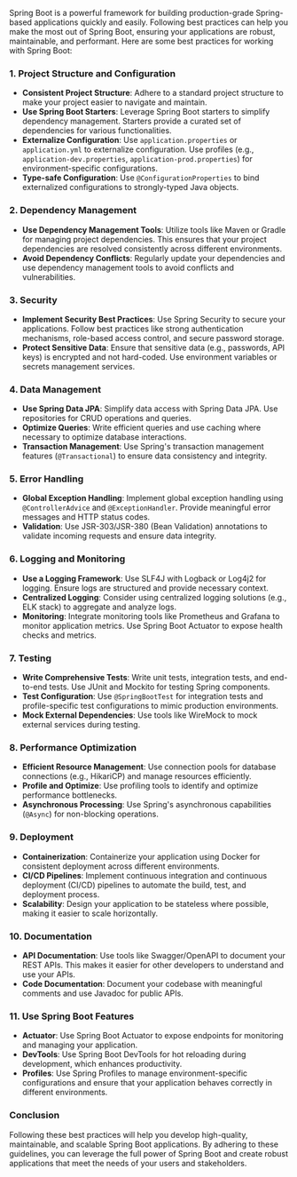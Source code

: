 Spring Boot is a powerful framework for building production-grade Spring-based applications quickly and easily. Following best practices can help you make the most out of Spring Boot, ensuring your applications are robust, maintainable, and performant. Here are some best practices for working with Spring Boot:

### 1. **Project Structure and Configuration**

- **Consistent Project Structure**: Adhere to a standard project structure to make your project easier to navigate and maintain.
- **Use Spring Boot Starters**: Leverage Spring Boot starters to simplify dependency management. Starters provide a curated set of dependencies for various functionalities.
- **Externalize Configuration**: Use `application.properties` or `application.yml` to externalize configuration. Use profiles (e.g., `application-dev.properties`, `application-prod.properties`) for environment-specific configurations.
- **Type-safe Configuration**: Use `@ConfigurationProperties` to bind externalized configurations to strongly-typed Java objects.

### 2. **Dependency Management**

- **Use Dependency Management Tools**: Utilize tools like Maven or Gradle for managing project dependencies. This ensures that your project dependencies are resolved consistently across different environments.
- **Avoid Dependency Conflicts**: Regularly update your dependencies and use dependency management tools to avoid conflicts and vulnerabilities.

### 3. **Security**

- **Implement Security Best Practices**: Use Spring Security to secure your applications. Follow best practices like strong authentication mechanisms, role-based access control, and secure password storage.
- **Protect Sensitive Data**: Ensure that sensitive data (e.g., passwords, API keys) is encrypted and not hard-coded. Use environment variables or secrets management services.

### 4. **Data Management**

- **Use Spring Data JPA**: Simplify data access with Spring Data JPA. Use repositories for CRUD operations and queries.
- **Optimize Queries**: Write efficient queries and use caching where necessary to optimize database interactions.
- **Transaction Management**: Use Spring's transaction management features (`@Transactional`) to ensure data consistency and integrity.

### 5. **Error Handling**

- **Global Exception Handling**: Implement global exception handling using `@ControllerAdvice` and `@ExceptionHandler`. Provide meaningful error messages and HTTP status codes.
- **Validation**: Use JSR-303/JSR-380 (Bean Validation) annotations to validate incoming requests and ensure data integrity.

### 6. **Logging and Monitoring**

- **Use a Logging Framework**: Use SLF4J with Logback or Log4j2 for logging. Ensure logs are structured and provide necessary context.
- **Centralized Logging**: Consider using centralized logging solutions (e.g., ELK stack) to aggregate and analyze logs.
- **Monitoring**: Integrate monitoring tools like Prometheus and Grafana to monitor application metrics. Use Spring Boot Actuator to expose health checks and metrics.

### 7. **Testing**

- **Write Comprehensive Tests**: Write unit tests, integration tests, and end-to-end tests. Use JUnit and Mockito for testing Spring components.
- **Test Configuration**: Use `@SpringBootTest` for integration tests and profile-specific test configurations to mimic production environments.
- **Mock External Dependencies**: Use tools like WireMock to mock external services during testing.

### 8. **Performance Optimization**

- **Efficient Resource Management**: Use connection pools for database connections (e.g., HikariCP) and manage resources efficiently.
- **Profile and Optimize**: Use profiling tools to identify and optimize performance bottlenecks.
- **Asynchronous Processing**: Use Spring's asynchronous capabilities (`@Async`) for non-blocking operations.

### 9. **Deployment**

- **Containerization**: Containerize your application using Docker for consistent deployment across different environments.
- **CI/CD Pipelines**: Implement continuous integration and continuous deployment (CI/CD) pipelines to automate the build, test, and deployment process.
- **Scalability**: Design your application to be stateless where possible, making it easier to scale horizontally.

### 10. **Documentation**

- **API Documentation**: Use tools like Swagger/OpenAPI to document your REST APIs. This makes it easier for other developers to understand and use your APIs.
- **Code Documentation**: Document your codebase with meaningful comments and use Javadoc for public APIs.

### 11. **Use Spring Boot Features**

- **Actuator**: Use Spring Boot Actuator to expose endpoints for monitoring and managing your application.
- **DevTools**: Use Spring Boot DevTools for hot reloading during development, which enhances productivity.
- **Profiles**: Use Spring Profiles to manage environment-specific configurations and ensure that your application behaves correctly in different environments.

### Conclusion

Following these best practices will help you develop high-quality, maintainable, and scalable Spring Boot applications. By adhering to these guidelines, you can leverage the full power of Spring Boot and create robust applications that meet the needs of your users and stakeholders.

